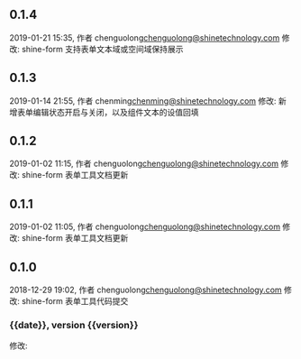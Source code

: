 ## 0.1.4
2019-01-21 15:35, 作者 chenguolong<chenguolong@shinetechnology.com>
修改: shine-form 支持表单文本域或空间域保持展示 

## 0.1.3
2019-01-14 21:55, 作者 chenming<chenming@shinetechnology.com>
修改: 新增表单编辑状态开启与关闭，以及组件文本的设值回填 

## 0.1.2
2019-01-02 11:15, 作者 chenguolong<chenguolong@shinetechnology.com>
修改: shine-form 表单工具文档更新 

## 0.1.1
2019-01-02 11:05, 作者 chenguolong<chenguolong@shinetechnology.com>
修改: shine-form 表单工具文档更新 

## 0.1.0
2018-12-29 19:02, 作者 chenguolong<chenguolong@shinetechnology.com>
修改: shine-form 表单工具代码提交 

### {{date}}, version {{version}}
修改: